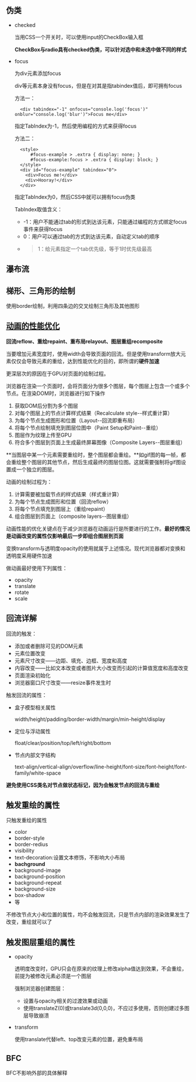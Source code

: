 ## 伪类

* checked

	当用CSS一个开关时，可以使用input的CheckBox输入框

	**CheckBox与radio具有checked伪类，可以针对选中和未选中做不同的样式**

* focus

	为div元素添加focus

	div等元素本身没有focus，但是在对其是指tabindex值后，即可拥有focus

	方法一：

		<div tabindex="-1" onfocus="console.log('focus')" onblur="console.log('blur')">Focus me</div>

	指定TabIndex为-1，然后使用编程的方式来获得focus

	方法二：

		<style>
			#focus-example > .extra { display: none; }
			#focus-example:focus > .extra { display: block; }
		</style>
		<div id="focus-example" tabindex="0">
		  <div>Focus me!</div>
		  <div>Hooray!</div>
		</div>

	指定TabIndex为0，然后CSS中就可以拥有focus伪类

	TabIndex取值含义：

	* -1：用户不能通过tab的形式到达该元素，只能通过编程的方式绑定focus事件来获得focus
	* 0：用户可以通过tab的方式到达该元素，自动定义tab的顺序
	* >1：给元素指定一个tab优先级，等于1时优先级最高

## 瀑布流

## 梯形、三角形的绘制

使用border绘制，利用四条边的交叉绘制三角形及其他图形

## [动画的性能优化](http://www.jianshu.com/p/2b10d0822d3f)

**回流reflow、重绘repaint、重布局relayout、图层重组recomposite**

当要增加元素宽度时，使用width会导致页面的回流。但是使用transform放大元素仅仅会导致元素的重绘，达到性能优化的目的，即所谓的**硬件加速**

更深层次的原因在于GPU对页面的绘制过程。

浏览器在渲染一个页面时，会将页面分为很多个图层，每个图层上包含一个或多个节点。在渲染DOM时，浏览器进行如下操作

1. 获取DOM后分割为多个图层
2. 对每个图层上的节点计算样式结果（Recalculate style--样式重计算）
3. 为每个节点生成图形和位置（Layout--回流即重布局）
4. 将每个节点绘制填充到图层位图中（Paint Setup和Paint--重绘）
5. 图层作为纹理上传至GPU
6. 符合多个图层到页面上生成最终屏幕图像（Composite Layers--图层重组）

**当图层中某一个元素需要重绘时，整个图层都会重绘。**如gif图的每一帧，都会重绘整个图层的其他节点，然后生成最终的图层位图。这就需要强制将gif图设置成一个独立的图层。

动画的绘制过程为：

1. 计算需要被加载节点的样式结果（样式重计算）
2. 为每个节点生成图形和位置（回流reflow）
3. 将每个节点填充到图层上（重绘repaint）
4. 组合图层到页面上（composite layers--图层重组）

动画性能的优化关键点在于减少浏览器在动画运行是所要进行的工作。**最好的情况是动画改变的属性仅影响最后一步即组合图层到页面**

变换transform与透明度opacity的使用就属于上述情况。现代浏览器都对变换和透明度采用硬件加速

做动画最好使用下列属性：

* opacity
* translate
* rotate
* scale

## 回流详解

回流的触发：

* 添加或者删除可见的DOM元素
* 元素位置改变
* 元素尺寸改变——边距、填充、边框、宽度和高度
* 内容改变——比如文本改变或者图片大小改变而引起的计算值宽度和高度改变
* 页面渲染初始化
* 浏览器窗口尺寸改变——resize事件发生时

触发回流的属性：

* 盒子模型相关属性
	
	width/height/padding/border-width/margin/min-height/display

* 定位与浮动属性

	float/clear/position/top/left/right/bottom

* 节点内部文字结构

	text-align/vertical-align/overflow/line-height/font-size/font-height/font-family/white-space

**避免使用CSS类名对节点做状态标记，因为会触发节点的回流与重绘**

## 触发重绘的属性

只触发重绘的属性

* color
* border-style
* border-redius
* visibility
* text-decoration:设置文本修饰，不影响大小布局
* **bachground**
* background-image
* background-position
* background-repeat
* background-size
* box-shadow
* 等

不修改节点大小和位置的属性，均不会触发回流，只是节点内部的渲染效果发生了改变，重绘就可以了

## 触发图层重组的属性

* opacity

	透明度改变时，GPU只会在原来的纹理上修改alpha值达到效果，不会重绘，前提为被修改元素必须是一个图层

	强制浏览器创建图层：

	* 设置与opacity相关的过渡效果或动画
	* 使用translateZ(0)或translate3d(0,0,0)，不应过多使用，否则创建过多图层导致崩溃

* transform

	使用translate代替left、top改变元素的位置，避免重布局

## BFC

BFC不影响外部的具体解释